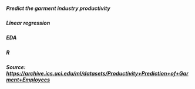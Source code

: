 ##### Predict the garment industry productivity
##### Linear regression
##### EDA
##### R
##### Source: https://archive.ics.uci.edu/ml/datasets/Productivity+Prediction+of+Garment+Employees
